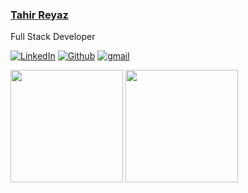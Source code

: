 <h3><a href="https://tahirreyaz.github.io/portfolio-1/">Tahir Reyaz</a></h3>
Full Stack Developer


<a href="https://www.linkedin.com/in/tahir-reyaz/"><img alt="LinkedIn" src="https://img.shields.io/badge/LinkedIn-0077B5?style=for-the-badge&logo=linkedin&logoColor=white"></a>
<a href="https://github.com/tahirreyaz"><img alt="Github" src="https://img.shields.io/badge/GitHub-100000?style=for-the-badge&logo=github&logoColor=white"></a>
<a href="mailto:tahirreyaz5@gmail.com"><img alt="gmail" src="https://img.shields.io/badge/Gmail-D14836?style=for-the-badge&logo=gmail&logoColor=white"></a>
<p>
  <img height="180em" src="https://github-readme-stats-eight-theta.vercel.app/api?username=tahirreyaz&show_icons=true&theme=algolia&include_all_commits=true&count_private=true"/>
  <img height="180em" src="https://github-readme-stats-eight-theta.vercel.app/api/top-langs/?username=tahirreyaz&layout=compact&langs_count=8&theme=algolia"/>
</p>
